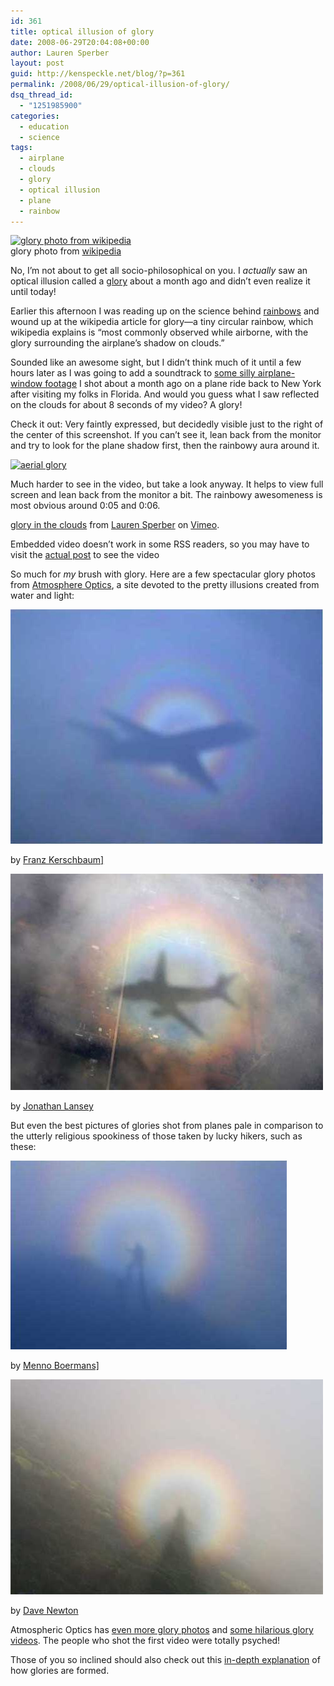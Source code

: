 ```yaml
---
id: 361
title: optical illusion of glory
date: 2008-06-29T20:04:08+00:00
author: Lauren Sperber
layout: post
guid: http://kenspeckle.net/blog/?p=361
permalink: /2008/06/29/optical-illusion-of-glory/
dsq_thread_id:
  - "1251985900"
categories:
  - education
  - science
tags:
  - airplane
  - clouds
  - glory
  - optical illusion
  - plane
  - rainbow
---
```

<div class="leftpic">
  <a href="http://en.wikipedia.org/wiki/Glory_(optical_phenomenon)"><img src="https://laurensperber.com/images/2008/06/glory-wiki.jpg" alt="glory photo from wikipedia" /></a>
  <div class="caption">glory photo from <a href="http://en.wikipedia.org/wiki/Glory_(optical_phenomenon)">wikipedia</a></div>
</div>

<p>
  No, I&#8217;m not about to get all socio-philosophical on you. I <em>actually</em> saw an optical illusion called a <a href="http://en.wikipedia.org/wiki/Glory_(optical_phenomenon)">glory</a> about a month ago and didn&#8217;t even realize it until today!
</p>

Earlier this afternoon I was reading up on the science behind [rainbows](http://en.wikipedia.org/wiki/Rainbow) and wound up at the wikipedia article for glory&mdash;a tiny circular rainbow, which wikipedia explains is &#8220;most commonly observed while airborne, with the glory surrounding the airplane&#8217;s shadow on clouds.&#8221;

Sounded like an awesome sight, but I didn&#8217;t think much of it until a few hours later as I was going to add a soundtrack to [some silly airplane-window footage](http://vimeo.com/1254088) I shot about a month ago on a plane ride back to New York after visiting my folks in Florida. And would you guess what I saw reflected on the clouds for about 8 seconds of my video? A glory!

Check it out: Very faintly expressed, but decidedly visible just to the right of the center of this screenshot. If you can&#8217;t see it, lean back from the monitor and try to look for the plane shadow first, then the rainbowy aura around it.

<a data-flickr-embed="true"  href="https://www.flickr.com/photos/kenspeckle/2623196792/in/photolist-4ZNz1U" title="aerial glory"><img src="https://live.staticflickr.com/3245/2623196792_d84f9815f0.jpg" width="500" height="372" alt="aerial glory"></a><script async src="//embedr.flickr.com/assets/client-code.js" charset="utf-8"></script>

Much harder to see in the video, but take a look anyway. It helps to view full screen and lean back from the monitor a bit. The rainbowy awesomeness is most obvious around 0:05 and 0:06.

  
[glory in the clouds](http://www.vimeo.com/1254269?pg=embed&sec=1254269) from [Lauren Sperber](http://www.vimeo.com/kenspeckle?pg=embed&sec=1254269) on [Vimeo](http://vimeo.com?pg=embed&sec=1254269).

<p class="rss">
  Embedded video doesn&#8217;t work in some RSS readers, so you may have to visit the <a href="/blog/2008/06/29/optical-illusion-of-glory">actual post</a> to see the video
</p>

So much for _my_ brush with glory. Here are a few spectacular glory photos from [Atmosphere Optics](http://www.atoptics.co.uk/), a site devoted to the pretty illusions created from water and light:

[![glory photo by franz kerschbaum](/images/2008/06/franz-kerschbaum-glory.jpg)](http://www.atoptics.co.uk/droplets/gloim15.htm)
<div class="caption">by <a href="http://homepage.univie.ac.at/franz.kerschbaum/">Franz Kerschbaum]</a></div>

[![glory photo by jonathan lansey](/images/2008/06/jonathan-lansey-glory.jpg)](http://web.njit.edu/~jcl7/photos/short.html#planebow)
<div class="caption">by <a href="http://web.njit.edu/~jcl7/">Jonathan Lansey</a></div>

But even the best pictures of glories shot from planes pale in comparison to the utterly religious spookiness of those taken by lucky hikers, such as these:

[![glory photo by menno boermans](/images/2008/06/menno-boermans-glory.jpg)](http://www.atoptics.co.uk/droplets/gloim12.htm)
<div class="caption">by <a href="http://www.mennoboermans.nl/">Menno Boermans]</a></div>

[![glory photo by dave newton](/images/2008/06/dave-newton-glory.jpg)](http://www.atoptics.co.uk/droplets/gloim29.htm)
<div class="caption">by <a href="http://www.atoptics.co.uk/droplets/gloim29.htm">Dave Newton</a></div>

Atmospheric Optics has [even more glory photos](http://www.atoptics.co.uk/droplets/gloim1.htm) and [some hilarious glory videos](http://www.atoptics.co.uk/droplets/glovid.htm). The people who shot the first video were totally psyched!

Those of you so inclined should also check out this [in-depth explanation](http://www.philiplaven.com/p2c1a.html) of how glories are formed.